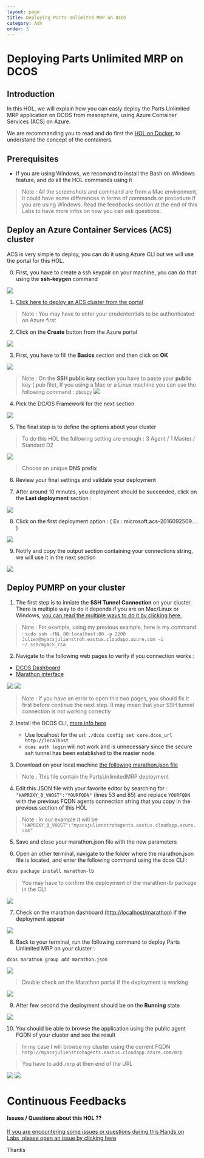 ```yaml
---
layout: page
title: Deploying Parts Unlimited MRP on DCOS
category: Adv
order: 3
---
```


# Deploying Parts Unlimited MRP on DCOS #

## Introduction #

In this HOL, we will explain how you can easly deploy the Parts Unlimited MRP application on DCOS from mesosphere, using Azure Container Services (ACS) on Azure.

We are recommanding you to read and do first the [HOL on Docker](https://microsoft.github.io/PartsUnlimitedMRP/adv/adv-21-Docker.html), to understand the concept of the containers.

## Prerequisites ##

* If you are using Windows, we recomand to install the Bash on Windows feature, and do all the HOL commands using it

> Note : All the screenshots and command are from a Mac environment, it could have some differences in terms of commands or procedure if you are using Windows. Read the feedbacks section at the end of this Labs to have more infos on how you can ask questions.

## Deploy an Azure Container Services (ACS) cluster

ACS is very simple to deploy, you can do it using Azure CLI but we will use the portal for this HOL.

0. First, you have to create a ssh keypair on your machine, you can do that using the **ssh-keygen** command

  ![](../assets/acs/ssh-keygen.png)

1. [Click here to deploy an ACS cluster from the portal](https://portal.azure.com/#create/microsoft.acs)
  > Note : You may have to enter your credententials to be authenticated on Azure first

2. Click on the **Create** button from the Azure portal

  ![](../assets/acs/Azure_Home.png)

3. First, you have to fill the **Basics** section and then click on **OK**

  ![](../assets/acs/acs_basics.png)

  >Note : On the **SSH public key** section you have to paste your **public** key (.pub file), If you using a Mac or a Linux machine you can use the following command : `pbcopy`
  ![](../assets/acs/pbcopy.png)

4. Pick the DC/OS Framework for the next section

  ![](../assets/acs/dcos_framework.png)

5. The final step is to define the options about your cluster
  >To do this HOL the following setting are enough : 3 Agent / 1 Master / Standard D2

  ![](../assets/acs/acs_options.png)

  > Choose an unique **DNS prefix** 

6. Review your final settings and validate your deployment

7. After around 10 minutes, you deployment should be succeeded, click on the **Last deployment** section :

  ![](../assets/acs/acs_deploySuccess.png)

8. Click on the first deployment option : ( Ex : microsoft.acs-2016092509.... )

  ![](../assets/acs/acs_deployed.png)

9. Notify and copy the output section containing your connections string, we will use it in the next section

  ![](../assets/acs/acs_FQDN.png)

## Deploy PUMRP on your cluster ##

1. The first step is to inniate the **SSH Tunnel Connection** on your cluster. There is multiple way to do it depends if you are on Mac/Linux or Windows, [you can read the multiple ways to do it by clicking here.](https://azure.microsoft.com/en-us/documentation/articles/container-service-connect/)

  >Note : For example, using my previous example, here is my command : `sudo ssh -fNL 80:localhost:80 -p 2200 Julien@myacsjulienstroh.eastus.cloudapp.azure.com -i ~/.ssh/myACS_rsa`

2. Navigate to the following web pages to verify if you connection works :
  * [DCOS Dashboard](http://localhost)
  * [Marathon interface](http://localhost/marathon)

  ![](../assets/acs/DCOS_dashboard.png)
  ![](../assets/acs/Marathon_Dashboard.png)

  > Note : If you have an error to open this two pages, you should fix it first before continue the next step. It may mean that your SSH tunnel connection is not working correctly

2. Install the DCOS CLI, [more info here](https://docs.mesosphere.com/1.8/usage/cli/install/)  

    - Use localhost for the url: `./dcos config set core.dcos_url http://localhost`  
    - `dcos auth login` will not work and is unnecessary since the secure ssh tunnel has been established to the master node.

3. Download on your local machine [the following marathon.json file](../assets/acs/env/marathon.json)
  >Note : This file contain the PartsUnlimitedMRP deployment

4.  Edit this JSON file with your favorite editor by searching for : `"HAPROXY_0_VHOST":"YOURFQDN"` (lines 53 and 85) and replace `YOURFQDN` with the previous FQDN agents connection string that you copy in the previous section of this HOL
  > Note : In our example it will be `"HAPROXY_0_VHOST":"myacsjulienstrohagents.eastus.cloudapp.azure.com"`

5. Save and close your marathon.json file with the new parameters

6. Open an other terminal, navigate to the folder where the marathon.json file is located, and enter the following command using the dcos CLI :

  ````bash
  dcos package install marathon-lb
  ````

> You may have to confirm the deployment of the marathon-lb package in the CLI

  ![](../assets/acs/marathonlb_install.png)

7. Check on the marathon dashboard [(http://localhost/marathon)](http://localhost/marathon) if the deployment appear

  ![](../assets/acs/acs_marathonlb_deployed.png)

8. Back to your terminal, run the following command to deploy Parts Unlimited MRP on your cluster :

  ````bash
  dcos marathon group add marathon.json
  ````

  ![](../assets/acs/dcosCLI.png)

  > Double check on the Marathon portal if the deployment is working

  ![](../assets/acs/pumrp_deploying.png)

9. After few second the deployment should be on the **Running** state

  ![](../assets/acs/pumrp_running.png)

10. You should be able to browse the application using the public agent FQDN of your cluster and see the result

  > In my case I will browse my cluster using the current FQDN `http://myacsjulienstrohagents.eastus.cloudapp.azure.com/mrp`
  
  > You have to add `/mrp` at then end of the URL

  ![](../assets/acs/pumrp_deployed1.png)
  ![](../assets/acs/pumrp_browse.png)

# Continuous Feedbacks

#### Issues / Questions about this HOL ??

[If you are encountering some issues or questions during this Hands on Labs, please open an issue by clicking here](https://github.com/Microsoft/PartsUnlimitedMRP/issues)

Thanks

